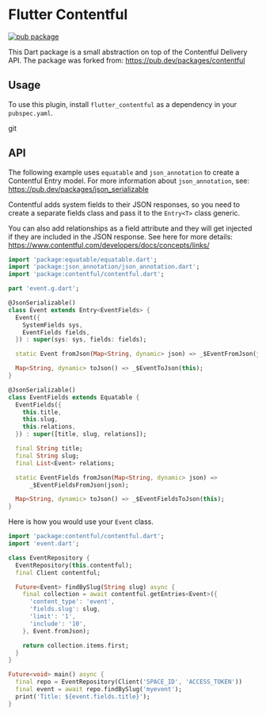 # Flutter Contentful

[![pub package](https://img.shields.io/pub/v/contentful.svg)](https://pub.dartlang.org/packages/flutter_contentful)

This Dart package is a small abstraction on top of the Contentful Delivery API.
The package was forked from: https://pub.dev/packages/contentful

## Usage

To use this plugin, install `flutter_contentful` as a dependency in your `pubspec.yaml`.

git 
## API

The following example uses `equatable` and `json_annotation` to create a
Contentful Entry model. For more information about `json_annotation`, see:
https://pub.dev/packages/json_serializable

Contentful adds system fields to their JSON responses, so you need to create a
separate fields class and pass it to the `Entry<T>` class generic.

You can also add relationships as a field attribute and they will get injected
if they are included in the JSON response. See here for more details:
https://www.contentful.com/developers/docs/concepts/links/

```dart
import 'package:equatable/equatable.dart';
import 'package:json_annotation/json_annotation.dart';
import 'package:contentful/contentful.dart';

part 'event.g.dart';

@JsonSerializable()
class Event extends Entry<EventFields> {
  Event({
    SystemFields sys,
    EventFields fields,
  }) : super(sys: sys, fields: fields);

  static Event fromJson(Map<String, dynamic> json) => _$EventFromJson(json);

  Map<String, dynamic> toJson() => _$EventToJson(this);
}

@JsonSerializable()
class EventFields extends Equatable {
  EventFields({
    this.title,
    this.slug,
    this.relations,
  }) : super([title, slug, relations]);

  final String title;
  final String slug;
  final List<Event> relations;

  static EventFields fromJson(Map<String, dynamic> json) =>
      _$EventFieldsFromJson(json);

  Map<String, dynamic> toJson() => _$EventFieldsToJson(this);
}
```

Here is how you would use your `Event` class.

```dart
import 'package:contentful/contentful.dart';
import 'event.dart';

class EventRepository {
  EventRepository(this.contentful);
  final Client contentful;

  Future<Event> findBySlug(String slug) async {
    final collection = await contentful.getEntries<Event>({
      'content_type': 'event',
      'fields.slug': slug,
      'limit': '1',
      'include': '10',
    }, Event.fromJson);

    return collection.items.first;
  }
}

Future<void> main() async {
  final repo = EventRepository(Client('SPACE_ID', 'ACCESS_TOKEN'))
  final event = await repo.findBySlug('myevent');
  print('Title: ${event.fields.title}');
}
```
